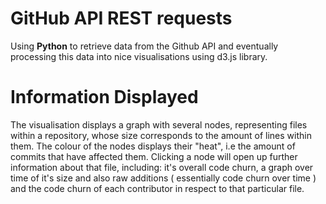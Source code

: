 # GitHub API REST requests
Using **Python** to retrieve data from the Github API and eventually processing this data into nice visualisations using d3.js library.

# Information Displayed
The visualisation displays a graph with several nodes, representing files within a repository, whose size corresponds to the amount of lines within them. The colour of the nodes displays their "heat", i.e the amount of commits that have affected them. Clicking a node will open up further information about that file, including: it's overall code churn, a graph over time of it's size and also raw additions ( essentially code churn over time ) and the code churn of each contributor in respect to that particular file.
